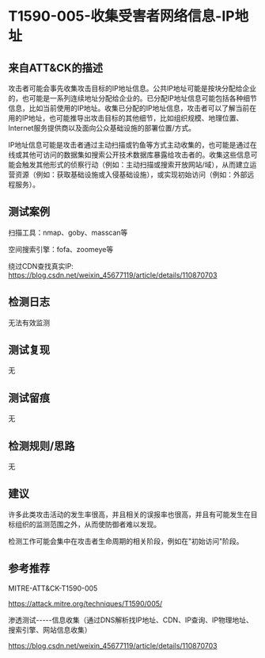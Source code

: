 # T1590-005-收集受害者网络信息-IP地址

## 来自ATT&CK的描述

攻击者可能会事先收集攻击目标的IP地址信息。公共IP地址可能是按块分配给企业的，也可能是一系列连续地址分配给企业的。已分配IP地址信息可能包括各种细节信息，比如当前使用的IP地址。收集已分配的IP地址信息，攻击者可以了解当前在用的IP地址，也可能推导出攻击目标的其他细节，比如组织规模、地理位置、Internet服务提供商以及面向公众基础设施的部署位置/方式。

IP地址信息可能是攻击者通过主动扫描或钓鱼等方式主动收集的，也可能是通过在线或其他可访问的数据集如搜索公开技术数据库暴露给攻击者的。收集这些信息可能会触发其他形式的侦察行动（例如：主动扫描或搜索开放网站/域），从而建立运营资源（例如：获取基础设施或入侵基础设施），或实现初始访问（例如：外部远程服务）。

## 测试案例

扫描工具：nmap、goby、masscan等

空间搜索引擎：fofa、zoomeye等

绕过CDN查找真实IP: <https://blog.csdn.net/weixin_45677119/article/details/110870703>

## 检测日志

无法有效监测

## 测试复现

无

## 测试留痕

无

## 检测规则/思路

无

## 建议

许多此类攻击活动的发生率很高，并且相关的误报率也很高，并且有可能发生在目标组织的监测范围之外，从而使防御者难以发现。

检测工作可能会集中在攻击者生命周期的相关阶段，例如在"初始访问"阶段。

## 参考推荐

MITRE-ATT&CK-T1590-005

<https://attack.mitre.org/techniques/T1590/005/>

渗透测试-----信息收集（通过DNS解析找IP地址、CDN、IP查询、IP物理地址、搜索引擎、网站信息收集）

<https://blog.csdn.net/weixin_45677119/article/details/110870703>